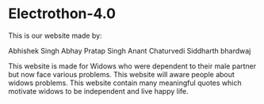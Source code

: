 # Electrothon-4.0
This is our website made by:


Abhishek Singh
Abhay Pratap Singh
Anant Chaturvedi
Siddharth bhardwaj




This website is made for Widows who were dependent to their male partner but now face various problems.
This website will aware people about widows problems.
This website contain many meaningful quotes which motivate widows to be independent and live happy life.
